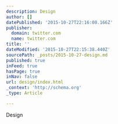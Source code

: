 ```yaml
---
description: Design
author: []
datePublished: '2015-10-27T22:16:00.166Z'
publisher:
  domain: twitter.com
  name: twitter.com
title: ''
dateModified: '2015-10-27T22:15:38.440Z'
sourcePath: _posts/2015-10-27-design.md
published: true
inFeed: true
hasPage: true
inNav: false
url: design/index.html
_context: 'http://schema.org'
_type: Article

---
```

Design
